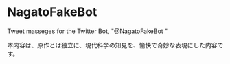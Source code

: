 # NagatoFakeBot
Tweet masseges for the Twitter Bot, "@NagatoFakeBot "

本内容は、原作とは独立に、現代科学の知見を、愉快で奇妙な表現にした内容です。
